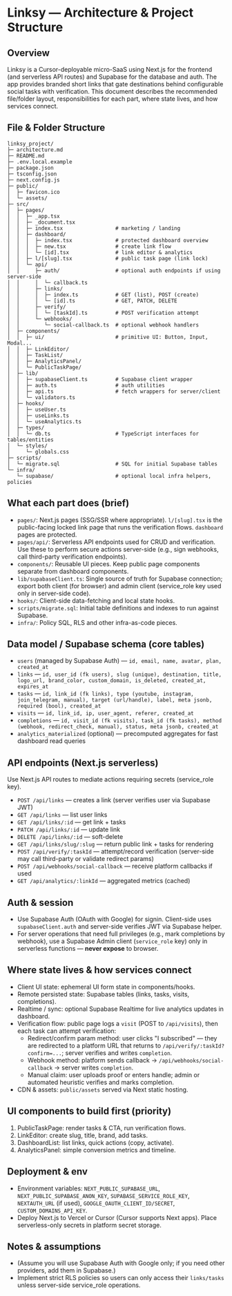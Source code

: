 # Linksy — Architecture & Project Structure

## Overview
Linksy is a Cursor-deployable micro-SaaS using Next.js for the frontend (and serverless API routes) and Supabase for the database and auth. The app provides branded short links that gate destinations behind configurable social tasks with verification. This document describes the recommended file/folder layout, responsibilities for each part, where state lives, and how services connect.

## File & Folder Structure
```
linksy_project/
├─ architecture.md
├─ README.md
├─ .env.local.example
├─ package.json
├─ tsconfig.json
├─ next.config.js
├─ public/
│  ├─ favicon.ico
│  └─ assets/
├─ src/
│  ├─ pages/
│  │  ├─ _app.tsx
│  │  ├─ _document.tsx
│  │  ├─ index.tsx                 # marketing / landing
│  │  ├─ dashboard/
│  │  │  ├─ index.tsx              # protected dashboard overview
│  │  │  ├─ new.tsx                # create link flow
│  │  │  └─ [id].tsx               # link editor & analytics
│  │  ├─ l/[slug].tsx              # public task page (link lock)
│  │  └─ api/
│  │     ├─ auth/                  # optional auth endpoints if using server-side
│  │     │  └─ callback.ts
│  │     ├─ links/
│  │     │  ├─ index.ts            # GET (list), POST (create)
│  │     │  └─ [id].ts             # GET, PATCH, DELETE
│  │     ├─ verify/
│  │     │  └─ [taskId].ts         # POST verification attempt
│  │     └─ webhooks/
│  │        └─ social-callback.ts  # optional webhook handlers
│  ├─ components/
│  │  ├─ ui/                       # primitive UI: Button, Input, Modal...
│  │  ├─ LinkEditor/
│  │  ├─ TaskList/
│  │  ├─ AnalyticsPanel/
│  │  └─ PublicTaskPage/
│  ├─ lib/
│  │  ├─ supabaseClient.ts         # Supabase client wrapper
│  │  ├─ auth.ts                   # auth utilities
│  │  ├─ api.ts                    # fetch wrappers for server/client
│  │  └─ validators.ts
│  ├─ hooks/
│  │  ├─ useUser.ts
│  │  ├─ useLinks.ts
│  │  └─ useAnalytics.ts
│  ├─ types/
│  │  └─ db.ts                     # TypeScript interfaces for tables/entities
│  └─ styles/
│     └─ globals.css
├─ scripts/
│  └─ migrate.sql                  # SQL for initial Supabase tables
└─ infra/
   └─ supabase/                    # optional local infra helpers, policies
```

## What each part does (brief)
- `pages/`: Next.js pages (SSG/SSR where appropriate). `l/[slug].tsx` is the public-facing locked link page that runs the verification flows. `dashboard` pages are protected.
- `pages/api/`: Serverless API endpoints used for CRUD and verification. Use these to perform secure actions server-side (e.g., sign webhooks, call third-party verification endpoints).
- `components/`: Reusable UI pieces. Keep public page components separate from dashboard components.
- `lib/supabaseClient.ts`: Single source of truth for Supabase connection; export both client (for browser) and admin client (service_role key used only in server-side code).
- `hooks/`: Client-side data-fetching and local state hooks.
- `scripts/migrate.sql`: Initial table definitions and indexes to run against Supabase.
- `infra/`: Policy SQL, RLS and other infra-as-code pieces.

## Data model / Supabase schema (core tables)
- `users` (managed by Supabase Auth) — `id, email, name, avatar, plan, created_at`
- `links` — `id, user_id (fk users), slug (unique), destination, title, logo_url, brand_color, custom_domain, is_deleted, created_at, expires_at`
- `tasks` — `id, link_id (fk links), type (youtube, instagram, join_telegram, manual), target (url/handle), label, meta jsonb, required (bool), created_at`
- `visits` — `id, link_id, ip, user_agent, referer, created_at`
- `completions` — `id, visit_id (fk visits), task_id (fk tasks), method (webhook, redirect_check, manual), status, meta jsonb, created_at`
- `analytics_materialized` (optional) — precomputed aggregates for fast dashboard read queries

## API endpoints (Next.js serverless)
Use Next.js API routes to mediate actions requiring secrets (service_role key).
- `POST /api/links` — creates a link (server verifies user via Supabase JWT)
- `GET /api/links` — list user links
- `GET /api/links/:id` — get link + tasks
- `PATCH /api/links/:id` — update link
- `DELETE /api/links/:id` — soft-delete
- `GET /api/links/slug/:slug` — return public link + tasks for rendering
- `POST /api/verify/:taskId` — attempt/record verification (server-side may call third-party or validate redirect params)
- `POST /api/webhooks/social-callback` — receive platform callbacks if used
- `GET /api/analytics/:linkId` — aggregated metrics (cached)

## Auth & session
- Use Supabase Auth (OAuth with Google) for signin. Client-side uses `supabaseClient.auth` and server-side verifies JWT via Supabase helper.
- For server operations that need full privileges (e.g., mark completions by webhook), use a Supabase Admin client (`service_role` key) only in serverless functions — **never expose** to browser.

## Where state lives & how services connect
- Client UI state: ephemeral UI form state in components/hooks.
- Remote persisted state: Supabase tables (links, tasks, visits, completions).
- Realtime / sync: optional Supabase Realtime for live analytics updates in dashboard.
- Verification flow: public page logs a `visit` (POST to `/api/visits`), then each task can attempt verification:
  - Redirect/confirm param method: user clicks "I subscribed" — they are redirected to a platform URL that returns to `/api/verify/:taskId?confirm=...`; server verifies and writes `completion`.
  - Webhook method: platform sends callback -> `/api/webhooks/social-callback` -> server writes `completion`.
  - Manual claim: user uploads proof or enters handle; admin or automated heuristic verifies and marks completion.
- CDN & assets: `public/assets` served via Next static hosting.

## UI components to build first (priority)
1. PublicTaskPage: render tasks & CTA, run verification flows.
2. LinkEditor: create slug, title, brand, add tasks.
3. DashboardList: list links, quick actions (copy, activate).
4. AnalyticsPanel: simple conversion metrics and timeline.

## Deployment & env
- Environment variables: `NEXT_PUBLIC_SUPABASE_URL`, `NEXT_PUBLIC_SUPABASE_ANON_KEY`, `SUPABASE_SERVICE_ROLE_KEY`, `NEXTAUTH_URL` (if used), `GOOGLE_OAUTH_CLIENT_ID/SECRET`, `CUSTOM_DOMAINS_API_KEY`.
- Deploy Next.js to Vercel or Cursor (Cursor supports Next apps). Place serverless-only secrets in platform secret storage.

## Notes & assumptions
- (Assume you will use Supabase Auth with Google only; if you need other providers, add them in Supabase.)
- Implement strict RLS policies so users can only access their `links/tasks` unless server-side service_role operations.

